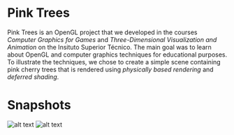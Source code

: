 # Pink Trees
Pink Trees is an OpenGL project that we developed in the courses *Computer Graphics for Games* and *Three-Dimensional Visualization and Animation* on the Insituto Superior Técnico. The main goal was to learn about OpenGL and computer graphics techniques for educational purposes. To illustrate the techniques, we chose to create a simple scene containing pink cherry trees that is rendered using *physically based rendering* and *deferred shading*.

# Snapshots
![alt text](https://github.com/SCPhantom/pinktrees/blob/master/gbuffer_contents_1.png?raw=true)
![alt text](https://github.com/SCPhantom/pinktrees/blob/master/scenic_view_3.png?raw=true)